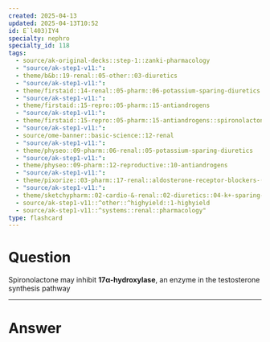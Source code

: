```yaml
---
created: 2025-04-13
updated: 2025-04-13T10:52
id: E`l403)IY4
specialty: nephro
specialty_id: 118
tags:
  - source/ak-original-decks::step-1::zanki-pharmacology
  - "source/ak-step1-v11:": 
  - theme/b&b::19-renal::05-other::03-diuretics
  - "source/ak-step1-v11:": 
  - theme/firstaid::14-renal::05-pharm::06-potassium-sparing-diuretics
  - "source/ak-step1-v11:": 
  - theme/firstaid::15-repro::05-pharm::15-antiandrogens
  - "source/ak-step1-v11:": 
  - theme/firstaid::15-repro::05-pharm::15-antiandrogens::spironolactone
  - "source/ak-step1-v11:": 
  - source/ome-banner::basic-science::12-renal
  - "source/ak-step1-v11:": 
  - theme/physeo::09-pharm::06-renal::05-potassium-sparing-diuretics
  - "source/ak-step1-v11:": 
  - theme/physeo::09-pharm::12-reproductive::10-antiandrogens
  - "source/ak-step1-v11:": 
  - theme/pixorize::03-pharm::17-renal::aldosterone-receptor-blockers-(spironolactone,-eplerenone)
  - "source/ak-step1-v11:": 
  - theme/sketchypharm::02-cardio-&-renal::02-diuretics::04-k+-sparing-diuretics
  - source/ak-step1-v11::^other::^highyield::1-highyield
  - source/ak-step1-v11::^systems::renal::pharmacology"
type: flashcard
---
```


# Question
Spironolactone may inhibit **17α-hydroxylase**, an enzyme in the testosterone synthesis pathway

---

# Answer
